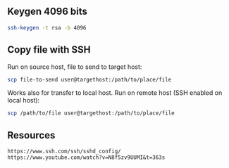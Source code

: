 ## Keygen 4096 bits
```bash
ssh-keygen -t rsa -b 4096
```

## Copy file with SSH
Run on source host, file to send to target host:
```bash
scp file-to-send user@targethost:/path/to/place/file
```
Works also for transfer to local host. Run on remote host (SSH enabled on local host):
```bash
scp /path/to/file user@targethost:/path/to/place/file
```

## Resources
```
https://www.ssh.com/ssh/sshd_config/
https://www.youtube.com/watch?v=N8f5zv9UUMI&t=363s
```
